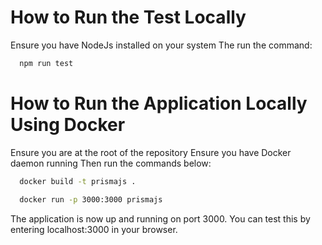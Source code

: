 # How to Run the Test Locally

Ensure you have NodeJs installed on your system
The run the command:

```bash 
  npm run test
```

# How to Run the Application Locally Using Docker

Ensure you are at the root of the repository
Ensure you have Docker daemon running
Then run the commands below:
```bash 
  docker build -t prismajs .
```

```bash 
  docker run -p 3000:3000 prismajs
```
The application is now up and running on port 3000. 
You can test this by entering localhost:3000 in your browser.